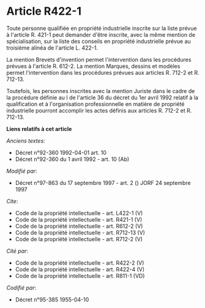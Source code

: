 # Article R422-1

Toute personne qualifiée en propriété industrielle inscrite sur la liste prévue à l'article R. 421-1 peut demander d'être
inscrite, avec la même mention de spécialisation, sur la liste des conseils en propriété industrielle prévue au troisième
alinéa de l'article L. 422-1. 

La mention Brevets d'invention permet l'intervention dans les procédures prévues à l'article R. 612-2. La mention Marques,
dessins et modèles permet l'intervention dans les procédures prévues aux articles R. 712-2 et R. 712-13. 

Toutefois, les personnes inscrites avec la mention Juriste dans le cadre de la procédure définie au I de l'article 36 du
décret du 1er avril 1992 relatif à la qualification et à l'organisation professionnelle en matière de propriété industrielle
pourront accomplir les actes définis aux articles R. 712-2 et R. 712-13.

**Liens relatifs à cet article**

_Anciens textes_:

  - Décret n°92-360 1992-04-01 art. 10
  - Décret n°92-360 du 1 avril 1992 - art. 10 (Ab)

_Modifié par_:

  - Décret n°97-863 du 17 septembre 1997 - art. 2 () JORF 24 septembre 1997

_Cite_:

  - Code de la propriété intellectuelle - art. L422-1 (V)
  - Code de la propriété intellectuelle - art. R421-1 (V)
  - Code de la propriété intellectuelle - art. R612-2 (V)
  - Code de la propriété intellectuelle - art. R712-13 (V)
  - Code de la propriété intellectuelle - art. R712-2 (V)

_Cité par_:

  - Code de la propriété intellectuelle - art. R422-2 (V)
  - Code de la propriété intellectuelle - art. R422-4 (V)
  - Code de la propriété intellectuelle - art. R811-1 (VD)

_Codifié par_:

  - Décret n°95-385 1955-04-10
